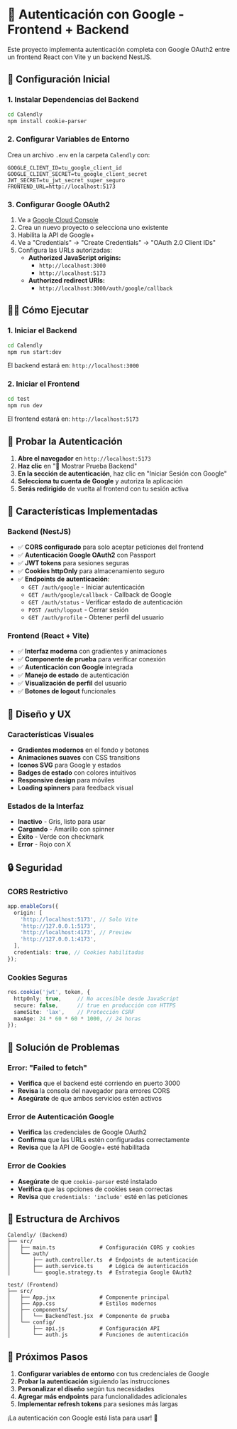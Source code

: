# 🔐 Autenticación con Google - Frontend + Backend

Este proyecto implementa autenticación completa con Google OAuth2 entre un frontend React con Vite y un backend NestJS.

## 🚀 Configuración Inicial

### 1. Instalar Dependencias del Backend
```bash
cd Calendly
npm install cookie-parser
```

### 2. Configurar Variables de Entorno
Crea un archivo `.env` en la carpeta `Calendly` con:
```env
GOOGLE_CLIENT_ID=tu_google_client_id
GOOGLE_CLIENT_SECRET=tu_google_client_secret
JWT_SECRET=tu_jwt_secret_super_seguro
FRONTEND_URL=http://localhost:5173
```

### 3. Configurar Google OAuth2
1. Ve a [Google Cloud Console](https://console.cloud.google.com/)
2. Crea un nuevo proyecto o selecciona uno existente
3. Habilita la API de Google+ 
4. Ve a "Credentials" → "Create Credentials" → "OAuth 2.0 Client IDs"
5. Configura las URLs autorizadas:
   - **Authorized JavaScript origins:**
     - `http://localhost:3000`
     - `http://localhost:5173`
   - **Authorized redirect URIs:**
     - `http://localhost:3000/auth/google/callback`

## 🏃‍♂️ Cómo Ejecutar

### 1. Iniciar el Backend
```bash
cd Calendly
npm run start:dev
```
El backend estará en: `http://localhost:3000`

### 2. Iniciar el Frontend
```bash
cd test
npm run dev
```
El frontend estará en: `http://localhost:5173`

## 🧪 Probar la Autenticación

1. **Abre el navegador** en `http://localhost:5173`
2. **Haz clic** en "🧪 Mostrar Prueba Backend"
3. **En la sección de autenticación**, haz clic en "Iniciar Sesión con Google"
4. **Selecciona tu cuenta de Google** y autoriza la aplicación
5. **Serás redirigido** de vuelta al frontend con tu sesión activa

## 🔧 Características Implementadas

### Backend (NestJS)
- ✅ **CORS configurado** para solo aceptar peticiones del frontend
- ✅ **Autenticación Google OAuth2** con Passport
- ✅ **JWT tokens** para sesiones seguras
- ✅ **Cookies httpOnly** para almacenamiento seguro
- ✅ **Endpoints de autenticación**:
  - `GET /auth/google` - Iniciar autenticación
  - `GET /auth/google/callback` - Callback de Google
  - `GET /auth/status` - Verificar estado de autenticación
  - `POST /auth/logout` - Cerrar sesión
  - `GET /auth/profile` - Obtener perfil del usuario

### Frontend (React + Vite)
- ✅ **Interfaz moderna** con gradientes y animaciones
- ✅ **Componente de prueba** para verificar conexión
- ✅ **Autenticación con Google** integrada
- ✅ **Manejo de estado** de autenticación
- ✅ **Visualización de perfil** del usuario
- ✅ **Botones de logout** funcionales

## 🎨 Diseño y UX

### Características Visuales
- **Gradientes modernos** en el fondo y botones
- **Animaciones suaves** con CSS transitions
- **Iconos SVG** para Google y estados
- **Badges de estado** con colores intuitivos
- **Responsive design** para móviles
- **Loading spinners** para feedback visual

### Estados de la Interfaz
- **Inactivo** - Gris, listo para usar
- **Cargando** - Amarillo con spinner
- **Éxito** - Verde con checkmark
- **Error** - Rojo con X

## 🔒 Seguridad

### CORS Restrictivo
```typescript
app.enableCors({
  origin: [
    'http://localhost:5173', // Solo Vite
    'http://127.0.0.1:5173',
    'http://localhost:4173', // Preview
    'http://127.0.0.1:4173',
  ],
  credentials: true, // Cookies habilitadas
});
```

### Cookies Seguras
```typescript
res.cookie('jwt', token, {
  httpOnly: true,     // No accesible desde JavaScript
  secure: false,      // true en producción con HTTPS
  sameSite: 'lax',    // Protección CSRF
  maxAge: 24 * 60 * 60 * 1000, // 24 horas
});
```

## 🚨 Solución de Problemas

### Error: "Failed to fetch"
- **Verifica** que el backend esté corriendo en puerto 3000
- **Revisa** la consola del navegador para errores CORS
- **Asegúrate** de que ambos servicios estén activos

### Error de Autenticación Google
- **Verifica** las credenciales de Google OAuth2
- **Confirma** que las URLs estén configuradas correctamente
- **Revisa** que la API de Google+ esté habilitada

### Error de Cookies
- **Asegúrate** de que `cookie-parser` esté instalado
- **Verifica** que las opciones de cookies sean correctas
- **Revisa** que `credentials: 'include'` esté en las peticiones

## 📁 Estructura de Archivos

```
Calendly/ (Backend)
├── src/
│   ├── main.ts              # Configuración CORS y cookies
│   └── auth/
│       ├── auth.controller.ts  # Endpoints de autenticación
│       ├── auth.service.ts     # Lógica de autenticación
│       └── google.strategy.ts  # Estrategia Google OAuth2

test/ (Frontend)
├── src/
│   ├── App.jsx              # Componente principal
│   ├── App.css              # Estilos modernos
│   ├── components/
│   │   └── BackendTest.jsx  # Componente de prueba
│   └── config/
│       ├── api.js           # Configuración API
│       └── auth.js          # Funciones de autenticación
```

## 🎯 Próximos Pasos

1. **Configurar variables de entorno** con tus credenciales de Google
2. **Probar la autenticación** siguiendo las instrucciones
3. **Personalizar el diseño** según tus necesidades
4. **Agregar más endpoints** para funcionalidades adicionales
5. **Implementar refresh tokens** para sesiones más largas

¡La autenticación con Google está lista para usar! 🎉 